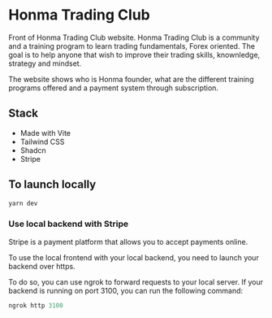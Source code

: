 # Honma Trading Club

Front of Honma Trading Club website.
Honma Trading Club is a community and a training program to learn trading fundamentals, Forex oriented. The goal is to help anyone that wish to improve their trading skills, knownledge, strategy and mindset.

The website shows who is Honma founder, what are the different training programs offered and a payment system through subscription.

## Stack

- Made with Vite
- Tailwind CSS
- Shadcn
- Stripe

## To launch locally

```js
yarn dev
```

### Use local backend with Stripe

Stripe is a payment platform that allows you to accept payments online.

To use the local frontend with your local backend, you need to launch your backend over https.

To do so, you can use ngrok to forward requests to your local server.
If your backend is running on port 3100, you can run the following command:

```js
ngrok http 3100
```
